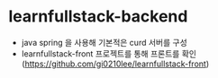 ﻿# learnfullstack-backend
- java spring 을 사용해 기본적은 curd 서버를 구성
- learnfullstack-front 프로젝트를 통해 프론트를 확인(https://github.com/gi0210lee/learnfullstack-front)
